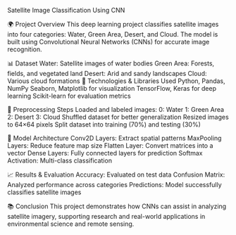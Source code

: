 Satellite Image Classification Using CNN

🌍 Project Overview
This deep learning project classifies satellite images into four categories: Water, Green Area, Desert, and Cloud. The model is built using Convolutional Neural Networks (CNNs) for accurate image recognition.

📊 Dataset
Water: Satellite images of water bodies
Green Area: Forests, fields, and vegetated land
Desert: Arid and sandy landscapes
Cloud: Various cloud formations
🔧 Technologies & Libraries Used
Python, Pandas, NumPy
Seaborn, Matplotlib for visualization
TensorFlow, Keras for deep learning
Scikit-learn for evaluation metrics

🔄 Preprocessing Steps
Loaded and labeled images:
0: Water
1: Green Area
2: Desert
3: Cloud
Shuffled dataset for better generalization
Resized images to 64×64 pixels
Split dataset into training (70%) and testing (30%)

🤖 Model Architecture
Conv2D Layers: Extract spatial patterns
MaxPooling Layers: Reduce feature map size
Flatten Layer: Convert matrices into a vector
Dense Layers: Fully connected layers for prediction
Softmax Activation: Multi-class classification

📈 Results & Evaluation
Accuracy: Evaluated on test data
Confusion Matrix: Analyzed performance across categories
Predictions: Model successfully classifies satellite images

📚 Conclusion
This project demonstrates how CNNs can assist in analyzing satellite imagery, supporting research and real-world applications in environmental science and remote sensing.
